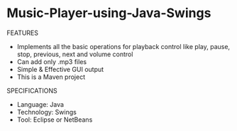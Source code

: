 # Music-Player-using-Java-Swings
FEATURES
* Implements all the basic operations for playback control like play, pause, stop, previous, next and volume control
* Can add only .mp3 files
* Simple & Effective GUI output
* This is a Maven project

SPECIFICATIONS
* Language: Java
* Technology: Swings
* Tool: Eclipse or NetBeans


